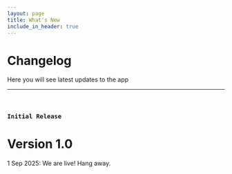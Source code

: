 ```yaml
---
layout: page
title: What's New
include_in_header: true
---
```


# Changelog
Here you will see latest updates to the app
________
<br>

### `Initial Release`
# **Version 1.0**
1 Sep 2025: We are live! Hang away.

<br>

